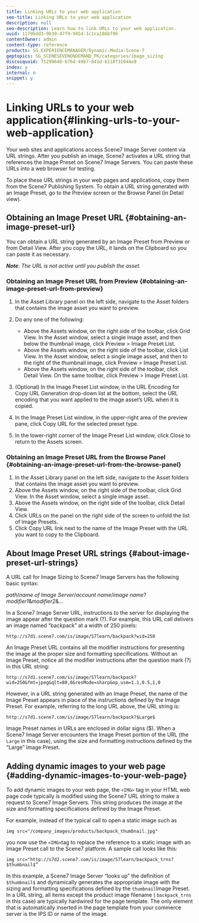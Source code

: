 ```yaml
---
title: Linking URLs to your web application
seo-title: Linking URLs to your web application
description: null
seo-description: Learn how to link URLs to your web application.
uuid: 1179bdd3-9b39-47f9-945d-1c1ca186bf96
contentOwner: admin
content-type: reference
products: SG_EXPERIENCEMANAGER/Dynamic-Media-Scene-7
geptopics: SG_SCENESEVENONDEMAND_PK/categories/image_sizing
discoiquuid: 71299640-676d-49b7-841d-6118f31044e8
index: y
internal: n
snippet: y
---
```


# Linking URLs to your web application{#linking-urls-to-your-web-application}

Your web sites and applications access Scene7 Image Server content via URL strings. After you publish an image, Scene7 activates a URL string that references the Image Preset on Scene7 Image Servers. You can paste these URLs into a web browser for testing.

To place these URL strings in your web pages and applications, copy them from the Scene7 Publishing System. To obtain a URL string generated with an Image Preset, go to the Preview screen or the Browse Panel (in Detail view).

## Obtaining an Image Preset URL {#obtaining-an-image-preset-url}

You can obtain a URL string generated by an Image Preset from Preview or from Detail View. After you copy the URL, it lands on the Clipboard so you can paste it as necessary.

***Note**: The URL is not active until you publish the asset.*

### Obtaining an Image Preset URL from Preview {#obtaining-an-image-preset-url-from-preview}

1. In the Asset Library panel on the left side, navigate to the Asset folders that contains the image asset you want to preview.
1. Do any one of the following:

    * Above the Assets window, on the right side of the toolbar, click Grid View. In the Asset window, select a single image asset, and then below the thumbnail image, click Preview &gt; Image Preset List.
    * Above the Assets window, on the right side of the toolbar, click List View. In the Asset window, select a single image asset, and then to the right of the thumbnail image, click Preview &gt; Image Preset List.
    * Above the Assets window, on the right side of the toolbar, click Detail View. On the same toolbar, click Preview &gt; Image Preset List.

1. (Optional) In the Image Preset List window, in the URL Encoding for Copy URL Generation drop-down list at the bottom, select the URL encoding that you want applied to the image asset’s URL when it is copied.
1. In the Image Preset List window, in the upper-right area of the preview pane, click Copy URL for the selected preset type.
1. In the lower-right corner of the Image Preset List window, click Close to return to the Assets screen.

### Obtaining an Image Preset URL from the Browse Panel {#obtaining-an-image-preset-url-from-the-browse-panel}

1. In the Asset Library panel on the left side, navigate to the Asset folders that contains the image asset you want to preview.
1. Above the Assets window, on the right side of the toolbar, click Grid View. In the Asset window, select a single image asset.
1. Above the Assets window, on the right side of the toolbar, click Detail View.
1. Click URLs on the panel on the right side of the screen to unfold the list of Image Presets.
1. Click Copy URL link next to the name of the Image Preset with the URL you want to copy to the Clipboard.

## About Image Preset URL strings {#about-image-preset-url-strings}

A URL call for Image Sizing to Scene7 Image Servers has the following basic syntax:

*path*/*name of Image Server*/*account name*/*image name*?*modifier1*&*modifier2*&...

In a Scene7 Image Server URL, instructions to the server for displaying the image appear after the question mark (?). For example, this URL call delivers an image named “backpack” at a width of 250 pixels:

```as3
http://s7d1.scene7.com/is/image/S7learn/backpack?wid=250
```

An Image Preset URL contains all the modifier instructions for presenting the image at the proper size and formatting specifications. Without an Image Preset, notice all the modifier instructions after the question mark (?) in this URL string:

```as3
http://s7d1.scene7.com/is/image/S7learn/backpack?wid=250&fmt=jpeg&qlt=80,0&resMode=sharp&op_usm=1.1,0.5,1,0
```

However, in a URL string generated with an Image Preset, the name of the Image Preset appears in place of the instructions defined by the Image Preset. For example, referring to the long URL above, the URL string is:

```as3
http://s7d1.scene7.com/is/image/S7learn/backpack?$Large$
```

Image Preset names in URLs are enclosed in dollar signs ($). When a Scene7 Image Server encounters the Image Preset portion of the URL (the `Large` in this case), using the size and formatting instructions defined by the “Large” Image Preset.

## Adding dynamic images to your web page {#adding-dynamic-images-to-your-web-page}

To add dynamic images to your web page, the `<IMG>` tag in your HTML web page code typically is modified using the Scene7 URL string to make a request to Scene7 Image Servers. This string produces the image at the size and formatting specifications defined by the Image Preset.

For example, instead of the typical call to open a static image such as

```as3
img src="/company_images/products/backpack_thumbnail.jpg"
```

you now use the `<IMG>`tag to replace the reference to a static image with an Image Preset call to the Scene7 platform. A sample call looks like this:

```as3
img src="http://s7d2.scene7.com/is/image/S7learn/backpack_trns?$thumbnail$”
```

In this example, a Scene7 Image Server “looks up” the definition of `$thumbnail$` and dynamically generates the appropriate image with the sizing and formatting specifications defined by the `thumbnail`Image Preset. In a URL string, all items except the product image filename ( `backpack_trns` in this case) are typically hardwired for the page template. The only element that is automatically inserted in the page template from your commerce server is the IPS ID or name of the image.
